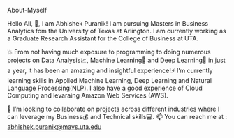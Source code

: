 About-Myself


Hello All, 👋, I am Abhishek Puranik! I am pursuing Masters in Business Analytics fom the University of Texas at Arlington. I am currently working as a Graduate Research Assistant for the College of Business at UTA.



💥 From not having much exposure to programming to doing numerous projects on Data Analysis📈, Machine Learning🤖 and Deep Learning🧠 in just a year, it has been an amazing and insightful experience!⚡ I’m currently learning skills in Applied Machine Learning, Deep Learning and Natural Language Processing(NLP). I also have a good experience of Cloud Computing and levaraing Amazon Web Services (AWS).

👯 I’m looking to collaborate on projects across different industries where I can leverage my Business💰 and Technical skills💻. 📫 You can reach me at : abhishek.puranik@mavs.uta.edu
